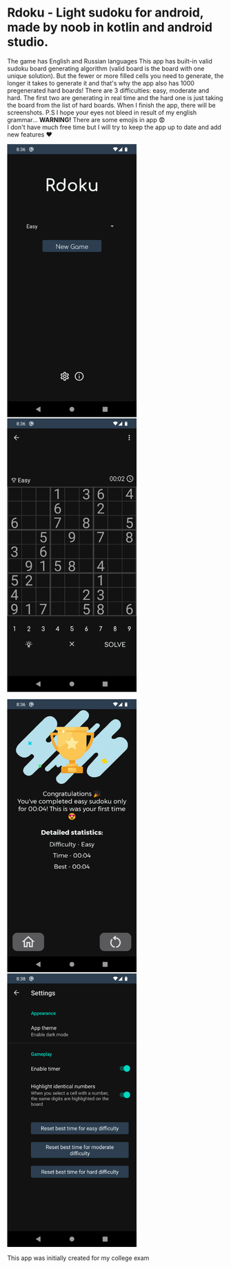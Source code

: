 <h1>Rdoku - Light sudoku for android, made by noob in kotlin and android studio.</h2>
<p>The game has English and Russian languages
This app has built-in valid sudoku board generating algorithm (valid board is the board with one unique solution). But the fewer or more filled cells you need to generate, the longer it takes to generate it and that's why the app also has 1000 pregenerated hard boards! There are 3 difficulties: easy, moderate and hard. The first two are generating in real time and the hard one is just taking the board from the list of hard boards.
When I finish the app, there will be screenshots.
P.S I hope your eyes not bleed in result of my english grammar...
  <b>WARNING!</b> There are some emojis in app 😨
   <br>I don't have much free time but I will try to keep the app up to date and add new features ❤️
</p>
<div>
<p align=center>
  <p>
    <img src="readme_images/main_menu.png" width=300>
    <img src="readme_images/game.png" width=300>
  </p>
  <p>
    <img src="readme_images/complete.png" width=300>
    <img src="readme_images/settings.png" width=300>
  </p>
</p>
</div>
<p>This app was initially created for my college exam</p>
